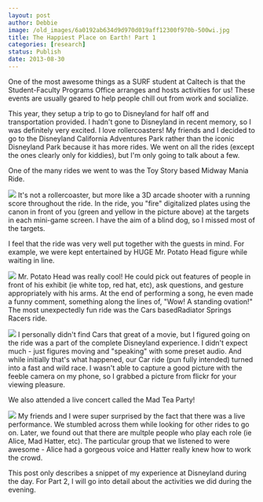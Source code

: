```yaml
---
layout: post
author: Debbie
image: /old_images/6a0192ab634d9d970d019aff12300f970b-500wi.jpg
title: The Happiest Place on Earth! Part 1 
categories: [research]
status: Publish
date: 2013-08-30
---
```


One of the most awesome things as a SURF student at Caltech is that the Student-Faculty Programs Office arranges and hosts activities for us! These events are usually geared to help people chill out from work and socialize.

This year, they setup a trip to go to Disneyland for half off and transportation provided. I hadn't gone to Disneyland in recent memory, so I was definitely very excited. I love rollercoasters! My friends and I decided to go to the Disneyland California Adventures Park rather than the iconic Disneyland Park because it has more rides. We went on all the rides (except the ones clearly only for kiddies), but I'm only going to talk about a few.

One of the many rides we went to was the Toy Story based Midway Mania Ride.


![](/old_images/caltech_as_it_happens/6a0105349b8251970b019aff12e5fb970d.jpg)
It's not a rollercoaster, but more like a 3D arcade shooter with a running score throughout the ride. In the ride, you "fire" digitalized plates using the canon in front of you (green and yellow in the picture above) at the targets in each mini-game screen. I have the aim of a blind dog, so I missed most of the targets.

I feel that the ride was very well put together with the guests in mind. For example, we were kept entertained by HUGE Mr. Potato Head figure while waiting in line.


![](/old_images/caltech_as_it_happens/6a0105349b8251970b019aff12d3b0970d.jpg)
Mr. Potato Head was really cool! He could pick out features of people in front of his exhibit (ie white top, red hat, etc), ask questions, and gesture appropriately with his arms. At the end of performing a song, he even made a funny comment, something along the lines of, "Wow! A standing ovation!"
The most unexpectedly fun ride was the Cars basedRadiator Springs Racers ride.


![](/old_images/caltech_as_it_happens/6a0105349b8251970b019aff131714970d.jpg)
I personally didn't find Cars that great of a movie, but I figured going on the ride was a part of the complete Disneyland experience. I didn't expect much - just figures moving and "speaking" with some preset audio. And while initially that's what happened, our Car ride (pun fully intended) turned into a fast and wild race. I wasn't able to capture a good picture with the feeble camera on my phone, so I grabbed a picture from flickr for your viewing pleasure.

We also attended a live concert called the Mad Tea Party!


![](/old_images/caltech_as_it_happens/6a0105349b8251970b019aff13cf45970b.jpg)
My friends and I were super surprised by the fact that there was a live performance. We stumbled across them while looking for other rides to go on. Later, we found out that there are multple people who play each role (ie Alice, Mad Hatter, etc). The particular group that we listened to were awesome - Alice had a gorgeous voice and Hatter really knew how to work the crowd.

This post only describes a snippet of my experience at Disneyland during the day. For Part 2, I will go into detail about the activities we did during the evening.

